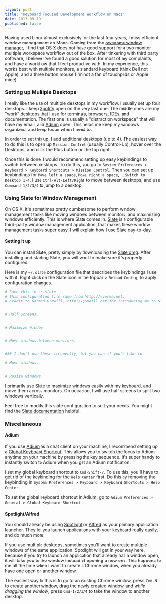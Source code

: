 ```yaml
---
layout: post
title: "Keyboard Focused Development Workflow on Macs"
date: 2013-09-19
published: false
---
```


Having used Linux almost exclusively for the last four years, I miss efficient window management on Macs. Coming from the [awesome window manager](http://awesome.naquadah.org/), I find that OS X does not have good support for a two monitor multiple workspace workflow out of the box. After tinkering with third party software, I believe I've found a good solution for most of my complaints, and have a workflow that I feel productive with. In my experience, this works best with multiple monitors, a standard keyboard (think Dell not Apple), and a three button mouse (I'm not a fan of touchpads or Apple mice).

### Setting up Multiple Desktops

I really like the use of multiple desktops in my workflow. I usually set up four desktops. I keep [Spotify](http://spotify.com) open on the very last one. The middle ones are my "work" desktops that I use for terminals, browsers, IDEs, and documentation. The first one is usually a "distraction workspace" that will have my email, and [Adium](http://adium.com) open. This helps me keep my windows organized, and keep focus when I need to.

In order to set this up, I add additional desktops (up to 4). The easiest way to do this is to open up `Mission Control` (usually Control-Up), hover over the Desktops, and click the Plus button on the top right.

Once this is done, I would recommend setting up easy keybindings to switch between desktops. To do this, you go to `System Preferences > Keyboard > Keyboard Shortcuts > Mission Control`. Then you can set up keybindings for `Move left a space`, `Move right a space`, ... `Switch to Desktop 1-4`. I use `Ctrl-Alt-Left/Right` to move between desktops, and use `Command-1/2/3/4` to jump to a desktop.

### Using Slate for Window Management

On OS X, it's sometimes pretty cumbersome to perform window management tasks like moving windows between monitors, and maximizing windows efficiently. This is where Slate comes in. [Slate](http://github.com/jigish/slate) is a configurable third-party window management application, that makes these window management tasks super easy. I will explain how I use Slate day-to-day. 

#### Setting it up

You can install Slate, pretty simply by downloading the [Slate dmg](). After installing and starting Slate, you will want to make sure it's properly configured.

Here is my `~/.slate` configuration file that describes the keybindings I use with it. Right click on the Slate icon in the topbar > `Reload Config`, to apply configuration changes. 

```python
# Save this in ~/.slate
# This configuration file came from http://vverma.net. 
# Credit to Gerard O'Neill, http://goneill.net for introducing me to Slate.


# Half Screens.


# Maximize Window


# Move windows between monitors.


### I don't use these frequently, but you can if you'd like to.

# Move windows.


# Resize windows.
```

I primarily use Slate to maximize windows easily with my keyboard, and move them across monitors. On occasion, I will use half screens to split two windows vertically.

Feel free to modify this slate configuration to suit your needs. You might find the [Slate documentation]() helpful.

### Miscellaneous

#### Adium

If you use [Adium](http://adium.im) as a chat client on your machine, I recommend setting up a [Global Keyboard Shortcut](). This allows you to switch the focus to Adium anytime on your machine by pressing the key sequence. It's super handy to instantly switch to Adium when you get an Adium notification.

I set my global keyboard shortcut to `Cmd-Shift-/`. To use this, you'll have to get rid of the keybinding for the `Help Center` first. Do this by removing the keybinding in `System Preferences > Keyboard > Keyboard Shortcuts > Help Center`.

To set the global keyboard shortcut in Adium, go to `Adium Preferences > General > Global Keyboard Shortcut `.

#### Spotlight/Alfred

You should already be using [Spotlight]() or [Alfred]() as your primary application launcher. They let you launch applications with your keyboard really easily, and do much more.

If you use multiple desktops, sometimes you'll want to create multiple windows of the same application. Spotlight will get in your way here, because if you try to launch an application that already has a window open, it will take you to the window instead of opening a new one. This happens to me all the time when I want to create a Chrome window, when you already have one open on another window. 

The easiest way to this is to go to an existing Chrome window, press `Cmd-N` to create another window, drag the newly created window, and *while dragging the window*, press `Cmd-1/2/3/4` to take the window to another desktop.
